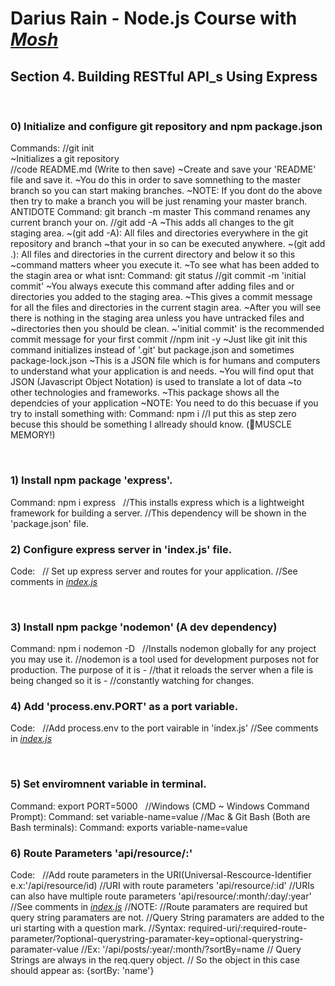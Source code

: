# Darius Rain - Node.js Course with [_Mosh_](https://www.youtube.com/user/programmingwithmosh) 

## Section 4. Building RESTful API_s Using Express

&nbsp;

### 0) Initialize and configure git repository and npm package.json

Commands: 
    //git init     
        ~Initializes a git repository   
    //code README.md (Write to then save) 
        ~Create and save your 'README' file and save it.
        ~You do this in order to save somnething to the master branch so you can start making branches.
        ~NOTE: If you dont do the above then try to make a branch you will be just renaming your master branch.
        ANTIDOTE Command: git branch -m master This command renames any current branch your on.
    //git add -A
        ~This adds all changes to the git staging area. 
        ~(git add -A): All files and directories everywhere in the git repository and branch
        ~that your in so can be executed anywhere.
        ~(git add .): All files and directories in the current directory and below it so this 
        ~command matters wheer you execute it.
        ~To see what has been added to the stagin area or what isnt: 
            Command: git status
    //git commit -m 'initial commit'
        ~You always execute this command after adding files and or directories you added to the staging area.
        ~This gives a commit message for all the files and directories in the current stagin area.
        ~After you will see there is nothing in the staging area unless you have untracked files and 
        ~directories then you should be clean. 
        ~'initial commit' is the recommended commit message for your first commit
    //npm init -y
        ~Just like git init this command initializes instead of '.git' but package.json and sometimes package-lock.json
        ~This is a JSON file which is for humans and computers to understand what your application is and needs.
        ~You will find oput that JSON (Javascript Object Notation) is used to translate a lot of data 
        ~to other technologies and frameworks.
        ~This package shows all the dependcies of your application
        ~NOTE: You need to do this becuase if you try to install something with:
            Command: npm i <package-name> 
    //I put this as step zero becuse this should be something I allready should know. (💪MUSCLE MEMORY!)

&nbsp;
### 1) Install npm package 'express'.
Command: npm i express
    &nbsp;
    //This installs express which is a lightweight framework for building a server.
    //This dependency will be shown in the 'package.json' file.
&nbsp;

### 2) Configure express server in 'index.js' file. 

Code: 
&nbsp;
     // Set up express server and routes for your application. 
    //See comments in [_index.js_](https://github.com/DariusRain/nodejs-course/blob/4-2-create-server-routes-14-45/index.js)

&nbsp;

### 3) Install npm packge 'nodemon' (A dev dependency)
Command: npm i nodemon -D
    &nbsp;
    //Installs nodemon globally for any project you may use it.
    //nodemon is a tool used for development purposes not for production. The purpose of it is -
    //that it reloads the server when a file is being changed so it is - 
    //constantly watching for changes. 
&nbsp;


### 4) Add 'process.env.PORT' as a port variable.  
Code:
&nbsp;
    //Add process.env to the port vairable in 'index.js'
    //See comments in [_index.js_](https://github.com/DariusRain/nodejs-course/blob/section-4-restful-api/4-4-add-code-for-enviroment-varible-18-46/index.js)

&nbsp;

### 5) Set enviromnent variable in terminal.

Command: export PORT=5000
&nbsp;
    //Windows (CMD ~ Windows Command Prompt): 
        Command: set variable-name=value 
    //Mac & Git Bash (Both are Bash terminals):
        Command: exports variable-name=value
&nbsp;

### 6) Route Parameters 'api/resource/:<route-paramater>'
Code:
&nbsp;
    //Add route parameters in the URI(Universal-Rescource-Identifier e.x:'/api/resource/id)
    //URI with route parameters 'api/resource/:id'
    //URIs can also have multiple route parameters 'api/resource/:month/:day/:year'
    //See comments in [_index.js_](https://github.com/DariusRain/nodejs-course/blob/4-6-route-paramaters-23-09/index.js) 
    //NOTE:
        //Route paramaters are required but query string paramaters are not. 
        //Query String paramaters are added to the uri starting with a question mark.
        //Syntax: required-uri/:required-route-parameter/?optional-querystring-paramater-key=optional-querystring-paramater-value
        //Ex: '/api/posts/:year/:month/?sortBy=name
        // Query Strings are always in the req.query object.
        // So the object in this case should appear as: {sortBy: 'name'} 












